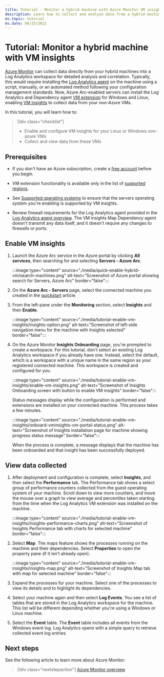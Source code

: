 ```yaml
---
title: Tutorial - Monitor a hybrid machine with Azure Monitor VM insights
description: Learn how to collect and analyze data from a hybrid machine in Azure Monitor.
ms.topic: tutorial
ms.date: 04/25/2022
---
```


# Tutorial: Monitor a hybrid machine with VM insights

[Azure Monitor](../../../azure-monitor/overview.md) can collect data directly from your hybrid machines into a Log Analytics workspace for detailed analysis and correlation. Typically, this would require installing the [Log Analytics agent](../../../azure-monitor/agents/agents-overview.md#log-analytics-agent) on the machine using a script, manually, or an automated method following your configuration management standards. Now, Azure Arc-enabled servers can install the Log Analytics and Dependency agent [VM extension](../manage-vm-extensions.md) for Windows and Linux, enabling [VM insights](../../../azure-monitor/vm/vminsights-overview.md) to collect data from your non-Azure VMs.

<!---This tutorial shows you how to configure and collect data from your Linux or Windows machines by enabling VM insights following a simplified set of steps, which streamlines the experience and takes a shorter amount of time.--->

In this tutorial, you will learn how to:

> [!div class="checklist"]
> * Enable and configure VM insights for your Linux or Windows non-azure VMs
> * Collect and view data from these VMs

## Prerequisites

* If you don't have an Azure subscription, create a [free account](https://azure.microsoft.com/free/?WT.mc_id=A261C142F) before you begin.

* VM extension functionality is available only in the list of [supported regions](../overview.md#supported-regions).

* See [Supported operating systems](../../../azure-monitor/vm/vminsights-enable-overview.md#supported-operating-systems) to ensure that the servers operating system you're enabling is supported by VM insights.

* Review firewall requirements for the Log Analytics agent provided in the [Log Analytics agent overview](../../../azure-monitor/agents/log-analytics-agent.md#network-requirements). The VM insights Map Dependency agent doesn't transmit any data itself, and it doesn't require any changes to firewalls or ports.

<!---## Sign in to Azure portal

Sign in to the [Azure portal](https://portal.azure.com).--->

## Enable VM insights

1. Launch the Azure Arc service in the Azure portal by clicking **All services**, then searching for and selecting **Servers - Azure Arc**.

    :::image type="content" source="./media/quick-enable-hybrid-vm/search-machines.png" alt-text="Screenshot of Azure portal showing search for Servers, Azure Arc" border="false":::

1. On the **Azure Arc - Servers** page, select the connected machine you created in the [quickstart](quick-enable-hybrid-vm.md) article.

1. From the left-pane under the **Monitoring** section, select **Insights** and then **Enable**.

    :::image type="content" source="./media/tutorial-enable-vm-insights/insights-option.png" alt-text="Screenshot of left-side navigation menu for the machine with Insights selected" border="false":::

1. On the Azure Monitor **Insights Onboarding** page, you're prompted to create a workspace. For this tutorial, don't select an existing Log Analytics workspace if you already have one. Instead, select the default, which is a workspace with a unique name in the same region as your registered connected machine. This workspace is created and configured for you.

    :::image type="content" source="./media/tutorial-enable-vm-insights/enable-vm-insights.png" alt-text="Screenshot of Insights Onboarding screen with button to enable VM insights" border="false":::

    Status messages display while the configuration is performed and extensions are installed on your connected machine. This process takes a few minutes.

    :::image type="content" source="./media/tutorial-enable-vm-insights/onboard-vminsights-vm-portal-status.png" alt-text="Screenshot of Insights installation page for machine showing progress status message" border="false":::

    When the process is complete, a message displays that the machine has been onboarded and that insight has been successfully deployed.

## View data collected

1. After deployment and configuration is complete, select **Insights**, and then select the **Performance** tab. The Performance tab shows a select group of performance counters collected from the guest operating system of your machine. Scroll down to view more counters, and move the mouse over a graph to view average and percentiles taken starting from the time when the Log Analytics VM extension was installed on the machine.

    :::image type="content" source="./media/tutorial-enable-vm-insights/insights-performance-charts.png" alt-text="Screenshot of Insights Performance tab with charts for selected machine" border="false":::

1. Select **Map**. The maps feature shows the processes running on the machine and their dependencies. Select **Properties** to open the property pane (if it isn't already open).

    :::image type="content" source="./media/tutorial-enable-vm-insights/insights-map.png" alt-text="Screenshot of Insights Map tab with map for selected machine" border="false":::

1. Expand the processes for your machine. Select one of the processes to view its details and to highlight its dependencies.

1. Select your machine again and then select **Log Events**. You see a list of tables that are stored in the Log Analytics workspace for the machine. This list will be different depending whether you're using a Windows or Linux machine.

1. Select the **Event** table. The **Event** table includes all events from the Windows event log. Log Analytics opens with a simple query to retrieve collected event log entries.

## Next steps

See the following article to learn more about Azure Monitor:

> [!div class="nextstepaction"]
> [Azure Monitor overview](../../../azure-monitor/overview.md)
